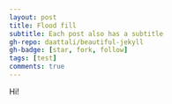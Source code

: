 ```yaml
---
layout: post
title: Flood fill
subtitle: Each post also has a subtitle
gh-repo: daattali/beautiful-jekyll
gh-badge: [star, fork, follow]
tags: [test]
comments: true
---
```


Hi!
